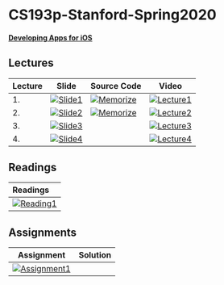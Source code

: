 # CS193p-Stanford-Spring2020
#### [Developing Apps for iOS](https://cs193p.sites.stanford.edu/about-cs193p)


## Lectures
| Lecture | Slide | Source Code | Video
| ------------- | ------------- | ------------- | ------------- 
| 1. | [![Slide1][slide1-image]][slide1-url] | [![Memorize][memorize1-image]][memorize1-url] | [![Lecture1][lecture1-image]][lecture1-url]  
| 2. | [![Slide2][slide2-image]][slide2-url] | [![Memorize][memorize2-image]][memorize2-url] | [![Lecture2][lecture2-image]][lecture2-url]  
| 3. | [![Slide3][slide3-image]][slide3-url] |  | [![Lecture3][lecture3-image]][lecture3-url]  
| 4. | [![Slide4][slide4-image]][slide4-url] |  | [![Lecture4][lecture4-image]][lecture4-url]  





[lecture1-image]:https://img.shields.io/badge/Lecture%2001-Course%20Logistics%20and%20Introduction%20to%20SwiftUI-d63031?style=social&logo=YouTube
[lecture1-url]:https://www.youtube.com/watch?v=jbtqIBpUG7g&feature=youtu.be
[memorize1-image]:https://img.shields.io/badge/Memorize-v0.1-orange?style=flat&logo=Swift
[memorize1-url]:https://github.com/maunesh/CS193p-Stanford-Spring2020/tree/master/Lectures/Lecture-01/Memorize
[slide1-image]:https://img.shields.io/badge/01-Lecture%2001-yellow?style=plastic&logo=Adobe%20Acrobat%20Reader
[slide1-url]:https://github.com/maunesh/CS193p-Stanford-Spring2020/blob/master/Slides/Lecture-01.pdf

[lecture2-image]:https://img.shields.io/badge/Lecture%2002-MVVM%20and%20the%20Swift%20Type%20System-d63031?style=social&logo=YouTube
[lecture2-url]:https://www.youtube.com/watch?v=4GjXq2Sr55Q&feature=youtu.be
[memorize2-image]:https://img.shields.io/badge/Memorize-v0.2-orange?style=flat&logo=Swift
[memorize2-url]:https://github.com/maunesh/CS193p-Stanford-Spring2020/tree/master/Lectures/Lecture-02/Memorize
[slide2-image]:https://img.shields.io/badge/02-Lecture%2002-yellow?style=plastic&logo=Adobe%20Acrobat%20Reader
[slide2-url]:https://github.com/maunesh/CS193p-Stanford-Spring2020/blob/master/Slides/Lecture-02.pdf

[lecture3-image]:https://img.shields.io/badge/Lecture%2003-Reactive%20UI%20Protocols%20Layout-d63031?style=social&logo=YouTube
[lecture3-url]:https://youtu.be/SIYdYpPXil4
[slide3-image]:https://img.shields.io/badge/03-Lecture%2003-yellow?style=plastic&logo=Adobe%20Acrobat%20Reader
[slide3-url]:https://github.com/maunesh/CS193p-Stanford-Spring2020/blob/master/Slides/Lecture-03.pdf

[lecture4-image]:https://img.shields.io/badge/Lecture%2004-Grid%20enum%20Optional-d63031?style=social&logo=YouTube
[lecture4-url]:https://youtu.be/eHEeWzFP6O4
[slide4-image]:https://img.shields.io/badge/04-Lecture%2004-yellow?style=plastic&logo=Adobe%20Acrobat%20Reader
[slide4-url]:https://github.com/maunesh/CS193p-Stanford-Spring2020/blob/master/Slides/Lecture-04.pdf

## Readings 
| Readings |
| :--           |
| [![Reading1][reading1-image]][reading1-url] |

[reading1-image]:https://img.shields.io/badge/01-Intro%20to%20Swift-blue?style=plastic&logo=Adobe%20Acrobat%20Reader
[reading1-url]:https://github.com/maunesh/CS193p-Stanford-Spring2020/blob/master/Readings/r1.pdf

## Assignments

| Assignment  | Solution
| ------------- | -------------
| [![Assignment1][assignment1-image]][assignment1-url]

[assignment1-image]:https://img.shields.io/badge/01-Memorize-green?style=plastic&logo=Adobe%20Acrobat%20Reader
[assignment1-url]:https://github.com/maunesh/CS193p-Stanford-Spring2020/blob/master/Assignments/Assignment-01/a1.pdf
